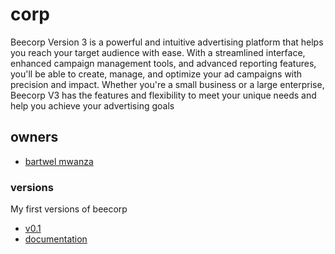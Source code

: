 # corp
Beecorp Version 3 is a powerful and intuitive advertising platform that helps you reach your target audience with ease. With a streamlined interface, enhanced campaign management tools, and advanced reporting features, you'll be able to create, manage, and optimize your ad campaigns with precision and impact. Whether you're a small business or a large enterprise, Beecorp V3 has the features and flexibility to meet your unique needs and help you achieve your advertising goals

## owners
- [bartwel mwanza](https://github.com/bartwel27)

### versions
My first versions of beecorp
- [v0.1](https://bee02.github.io/v0.1)
- [documentation](https://github.com/bee02/v0.1/)
